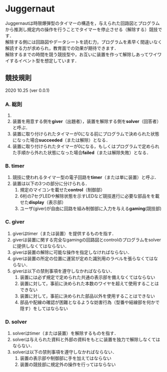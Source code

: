 # Juggernaut
Juggernautは時限爆弾型のタイマーの構造を，与えられた回路図とプログラムから推測し規定内の操作を行うことでタイマーを停止させる（解除する）競技です．  
解除する側には回路図やデータシートを読む力，プログラムを素早く間違いなく解読する力が求められ，教育面での効果が期待できます．  
解除するまでの時間を競う競技型や，お互いに装置を作って解除しあってワイワイするイベント型を想定しています．  

## 競技規則
2020 10.25 (ver 0.0.1)

### A. 総則
1. 
1. 装置を用意する側を**giver**（出題者），装置を解除する側を**solver**（回答者）と呼ぶ．
1. 装置に取り付けられたタイマーが0になる前にプログラムで決められた状態になった場合**succeeded**（または解除）となる．
1. 装置に取り付けられたタイマーが0になる，もしくはプログラムで定められた手順から外れた状態になった場合**failed**（または解除失敗）となる．

### B. timer
1. 競技に使われるタイマー型の電子回路を**timer**（または単に装置）と呼ぶ．
1. 装置は以下の3つの部分に分けられる．
	1. 規定のマイコンを載せた**control**（制御部）
	1. 6桁の7セグLEDや解除状態を示すLEDなど競技進行に必要な部品をを載せた**display**（表示部）
	1. ユーザ(giver)が自由に回路を組み制御部に入力を与える**gaming**(競技部)

### C. giver
1. giverはtimer（または装置）を提供するものを指す．
1. giverは装置に関する完全なgamingの回路図とcontrolのプログラムをsolverに提供しなくてはならない．
1. giverは装置の解除に可能な操作を指定しなければならない．
1. giverは装置の所定の位置に運営が定めた識別用のラベルを張らなくてはならない．
1. giverは以下の禁則事項を遵守しなかればならない．
	1. 装置には必ず規定で定められた共通の表示部を備えなくてはならない
	1. 装置に対して，事前に決められた本数のワイヤを超えて使用することはできない
	1. 装置に対して，事前に決められた部品以外を使用することはできない
	1. 部品や配線の確認が困難となるような妨害行為（型番や結線部を何かで隠す）をしてはならない

### D. solver
1. solverはtimer（または装置）を解除するものを指す．
1. solverは与えられた資料と外部の資料をもとに装置を独力で解除しなくてはならない．
1. solverは以下の禁則事項を遵守しなかればならない．
	1. 装置の表示部や制御部に手を加えてはならない
	1. 装置の競技部に規定外の操作を行ってはならない
